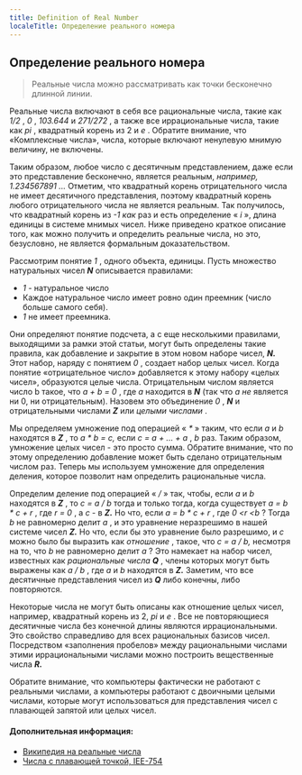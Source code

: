 ```yaml
---
title: Definition of Real Number
localeTitle: Определение реального номера
---
```

## Определение реального номера

> Реальные числа можно рассматривать как точки бесконечно длинной линии.

Реальные числа включают в себя все рациональные числа, такие как _1/2_ , _0_ , _103.644_ и _271/272_ , а также все иррациональные числа, такие как _pi_ , квадратный корень из 2 и _e_ . Обратите внимание, что «Комплексные числа», числа, которые включают ненулевую мнимую величину, не включены.

Таким образом, любое число с десятичным представлением, даже если это представление бесконечно, является реальным, _например, 1.234567891 ..._ Отметим, что квадратный корень отрицательного числа не имеет десятичного представления, поэтому квадратный корень любого отрицательного числа не является реальным. Так получилось, что квадратный корень из _\-1 как_ раз и есть определение « _i_ », длина единицы в системе мнимых чисел. Ниже приведено краткое описание того, как можно получить и определить реальные числа, но это, безусловно, не является формальным доказательством.

Рассмотрим понятие _1_ , одного объекта, единицы. Пусть множество натуральных чисел **_N_** описывается правилами:

*   _1_ - натуральное число
*   Каждое натуральное число имеет ровно один преемник (число больше самого себя).
*   _1_ не имеет преемника.

Они определяют понятие подсчета, а с еще несколькими правилами, выходящими за рамки этой статьи, могут быть определены такие правила, как добавление и закрытие в этом новом наборе чисел, **_N._** Этот набор, наряду с понятием _0_ , создает набор целых чисел. Когда понятие «отрицательное число» добавляется к этому набору «целых чисел», образуются целые числа. Отрицательным числом является число b такое, что _a + b = 0_ , где _a_ находится в **_N_** (так что _a не_ является ни 0, ни отрицательным). Назовем это объединение _0_ , **_N_** и отрицательными числами **_Z_** или _целыми числами_ .

Мы определяем умножение под операцией « _\*_ » таким, что если _a_ и _b_ находятся в **_Z_** , то _a \* b = c,_ если _c = a + ... + a_ , _b_ раз. Таким образом, умножение целых чисел - это просто сумма. Обратите внимание, что по этому определению добавление может быть сделано отрицательным числом раз. Теперь мы используем умножение для определения деления, которое позволит нам определить рациональные числа.

Определим деление под операцией « _/_ » так, чтобы, если _a_ и _b_ находятся в **_Z_** , то _c = a / b_ тогда и только тогда, когда существует _a = b \* c + r_ , где _r = 0_ , а _c_ - в **_Z._** Но что, если _a = b \* c + r_ , где _0 <r <b_ ? Тогда _b_ не равномерно делит _a_ , и это уравнение неразрешимо в нашей системе чисел **_Z._** Но что, если бы это уравнение было разрешимо, и _c_ можно было бы выразить как _отношение_ , такое, что _c = a / b,_ несмотря на то, что _b_ не равномерно делит _a_ ? Это намекает на набор чисел, известных как _рациональные числа_ **_Q_** , члены которых могут быть выражены как _a / b_ , где _a_ и _b_ находятся в **_Z._** Заметим, что все десятичные представления чисел из **_Q_** либо конечны, либо повторяются.

Некоторые числа не могут быть описаны как отношение целых чисел, например, квадратный корень из 2, _pi_ и _e_ . Все не повторяющиеся десятичные числа без конечной длины являются иррациональными. Это свойство справедливо для всех рациональных базисов чисел. Посредством «заполнения пробелов» между рациональными числами этими иррациональными числами можно построить вещественные числа **_R._**

Обратите внимание, что компьютеры фактически не работают с реальными числами, а компьютеры работают с двоичными целыми числами, которые могут использоваться для представления чисел с плавающей запятой или целых чисел.

#### Дополнительная информация:

*   [Википедия на реальные числа](https://en.wikipedia.org/wiki/Real_number)
*   [Числа с плавающей точкой, IEE-754](https://en.wikipedia.org/wiki/IEEE_754)